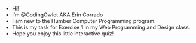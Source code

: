 - Hi!
- I’m @CodingOwlet AKA Erin Corrado
- I am new to the Humber Computer Programming program.  
- This is my task for Exercise 1 in my Web Programming and Design class.  
- Hope you enjoy this little interactive quiz!  

<!---
CodingOwlet/CodingOwlet is a ✨ special ✨ repository because its `README.md` (this file) appears on your GitHub profile.
You can click the Preview link to take a look at your changes.
--->
